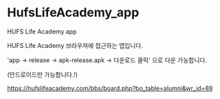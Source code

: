 # HufsLifeAcademy_app
HUFS Life Academy app

HUFS Life Academy 브라우져에 접근하는 앱입니다.

'app -> release -> apk-release.apk -> 다운로드 클릭' 으로 다운 가능합니다.

(안드로이드만 가능합니다.!)


https://hufslifeacademy.com/bbs/board.php?bo_table=alumni&wr_id=89
